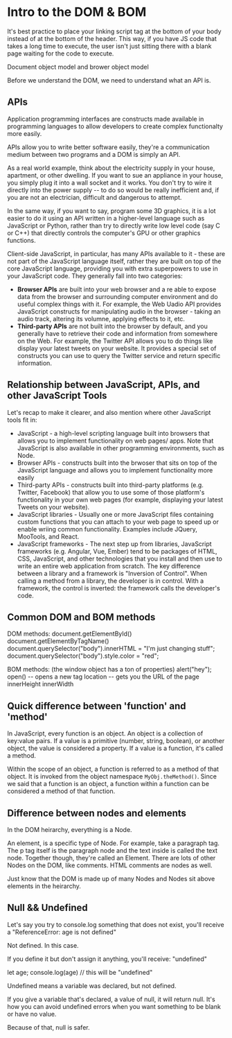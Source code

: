 # Intro to the DOM & BOM #
It's best practice to place your linking script tag at the bottom of your body instead of at the bottom of the header.
This way, if you have JS code that takes a long time to execute, the user isn't just sitting there with a blank page waiting for the code to execute.

Document object model and brower object model

Before we understand the DOM, we need to understand what an API is.

## APIs ##
Application programming interfaces are constructs made available in programming languages to allow developers to create complex functionalty more easily.

APIs allow you to write better software easily, they're a communication medium between two programs and a DOM is simply an API.

As a real world example, think about the electricity supply in your house, apartment, or other dwelling. If you want to sue an appliance in your house, you simply plug it into a wall socket and it works. You don't try to wire it directly into the power supply -- to do so would be really inefficient and, if you are not an electrician, difficult and dangerous to attempt.

In the same way, if you want to say, program some 3D graphics, it is a lot easier to do it using an API written in a higher-level language such as JavaScript or Python, rather than try to directly write low level code (say C or C++) that directly controls the computer's GPU or other graphics functions.

Client-side JavaScript, in particular, has many APIs available to it - these are not part of the JavaScript language itself, rather they are built on top of the core JavaScript language, providing you with extra superpowers to use in your JavaScript code. They generally fall into two categories:

  * **Browser APIs** are built into your web browser and a re able to expose data from the browser and surrounding computer environment and do useful complex things with it. For example, the Web Uadio API provides JavaScript constructs for manipulating audio in the browser - taking an audio track, altering its volumne, applying effects to it, etc.
  * **Third-party APIs** are not built into the browser by default, and you generally have to retrieve their code and information from somewhere on the Web. For example, the Twitter API allows you to do things like display your latest tweets on your website. It provides a special set of constructs you can use to query the Twitter service and return specific information.

## Relationship between JavaScript, APIs, and other JavaScript Tools ##
Let's recap to make it clearer, and also mention where other JavaScript tools fit in:
  * JavaScript - a high-level scripting language built into browsers that allows you to implement functionality on web pages/ apps. Note that JavaScript is also available in other programming environments, such as Node.
  * Browser APIs - constructs built into the brwoser that sits on top of the JavaScript language and allows you to implement functionality more easily
  * Third-party APIs - constructs built into third-party platforms (e.g. Twitter, Facebook) that allow you to use some of those platform's functionality in your own web pages (for example, displaying your latest Tweets on your website).
  * JavaScript libraries - Usually one or more JavaScript files containing custom functions that you can attach to your web page to speed up or enable wriing common functionality. Examples include JQuery, MooTools, and React.
  * JavaScript frameworks - The next step up from libraries, JavaScript frameworks (e.g. Angular, Vue, Ember) tend to be packages of HTML, CSS, JavaScript, and other technologies that you install and then use to write an entire web application from scratch. The key difference between a library and a framework is "Inversion of Control". When calling a method from a library, the developer is in control. With a framework, the control is inverted: the framework calls the developer's code.

## Common DOM and BOM methods ##
DOM methods:
document.getElementById()
document.getElementByTagName()
document.querySelector("body").innerHTML = "I'm just changing stuff";
document.querySelector("body").style.color = "red";

BOM methods: (the window object has a ton of properties)
alert("hey");
open() -- opens a new tag
location -- gets you the URL of the page
innerHeight
innerWidth


## Quick difference between 'function' and 'method' ##
In JavaScript, every function is an object. An object is a collection of key:value pairs. If a value is a primitive (number, string, boolean), or another object, the value is considered a property. If a value is a function, it's called a method.

Within the scope of an object, a function is referred to as a method of that object. It is invoked from the object namespace `MyObj.theMethod()`. Since we said that a function is an object, a function within a function can be considered a method of that function.

## Difference between nodes and elements ##
In the DOM heirarchy, everything is a Node.

An element, is a specific type of Node. For example, take a paragraph tag. The p tag itself is the paragraph node and the text inside is called the text node. Together though, they're called an Element. There are lots of other Nodes on the DOM, like comments. HTML comments are nodes as well.

Just know that the DOM is made up of many Nodes and Nodes sit above elements in the heirarchy.

## Null && Undefined ##
Let's say you try to console.log something that does not exist, you'll receive a "ReferenceError: age is not defined"

Not defined. In this case.

If you define it but don't assign it anything, you'll receive: "undefined"

let age;
console.log(age) // this will be "undefined"

Undefined means a variable was declared, but not defined.

If you give a variable that's declared, a value of null, it will return null. It's how you can avoid undefined errors when you want something to be blank or have no value.

Because of that, null is safer. 

